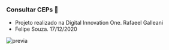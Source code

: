 ### Consultar CEPs 📝
 - Projeto realizado na Digital Innovation One. Rafaeel Galleani
 - Felipe Souza. 17/12/2020
 
 ![previa](https://github.com/SoUuzaaa/aula_JQuery_Ajax/blob/main/gif.gif?raw=true)

